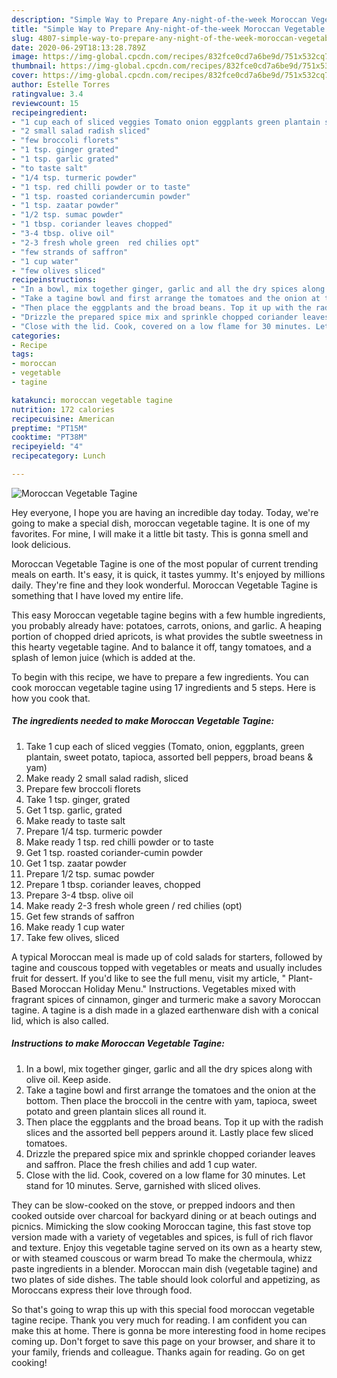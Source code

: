 ```yaml
---
description: "Simple Way to Prepare Any-night-of-the-week Moroccan Vegetable Tagine"
title: "Simple Way to Prepare Any-night-of-the-week Moroccan Vegetable Tagine"
slug: 4807-simple-way-to-prepare-any-night-of-the-week-moroccan-vegetable-tagine
date: 2020-06-29T18:13:28.789Z
image: https://img-global.cpcdn.com/recipes/832fce0cd7a6be9d/751x532cq70/moroccan-vegetable-tagine-recipe-main-photo.jpg
thumbnail: https://img-global.cpcdn.com/recipes/832fce0cd7a6be9d/751x532cq70/moroccan-vegetable-tagine-recipe-main-photo.jpg
cover: https://img-global.cpcdn.com/recipes/832fce0cd7a6be9d/751x532cq70/moroccan-vegetable-tagine-recipe-main-photo.jpg
author: Estelle Torres
ratingvalue: 3.4
reviewcount: 15
recipeingredient:
- "1 cup each of sliced veggies Tomato onion eggplants green plantain sweet potato tapioca assorted bell peppers broad beans  yam"
- "2 small salad radish sliced"
- "few broccoli florets"
- "1 tsp. ginger grated"
- "1 tsp. garlic grated"
- "to taste salt"
- "1/4 tsp. turmeric powder"
- "1 tsp. red chilli powder or to taste"
- "1 tsp. roasted coriandercumin powder"
- "1 tsp. zaatar powder"
- "1/2 tsp. sumac powder"
- "1 tbsp. coriander leaves chopped"
- "3-4 tbsp. olive oil"
- "2-3 fresh whole green  red chilies opt"
- "few strands of saffron"
- "1 cup water"
- "few olives sliced"
recipeinstructions:
- "In a bowl, mix together ginger, garlic and all the dry spices along with olive oil. Keep aside."
- "Take a tagine bowl and first arrange the tomatoes and the onion at the bottom. Then place the broccoli in the centre with yam, tapioca, sweet potato and green plantain slices all round it."
- "Then place the eggplants and the broad beans. Top it up with the radish slices and the assorted bell peppers around it. Lastly place few sliced tomatoes."
- "Drizzle the prepared spice mix and sprinkle chopped coriander leaves and saffron. Place the fresh chilies and add 1 cup water."
- "Close with the lid. Cook, covered on a low flame for 30 minutes. Let stand for 10 minutes. Serve, garnished with sliced olives."
categories:
- Recipe
tags:
- moroccan
- vegetable
- tagine

katakunci: moroccan vegetable tagine 
nutrition: 172 calories
recipecuisine: American
preptime: "PT15M"
cooktime: "PT38M"
recipeyield: "4"
recipecategory: Lunch

---
```



![Moroccan Vegetable Tagine](https://img-global.cpcdn.com/recipes/832fce0cd7a6be9d/751x532cq70/moroccan-vegetable-tagine-recipe-main-photo.jpg)

Hey everyone, I hope you are having an incredible day today. Today, we're going to make a special dish, moroccan vegetable tagine. It is one of my favorites. For mine, I will make it a little bit tasty. This is gonna smell and look delicious.

Moroccan Vegetable Tagine is one of the most popular of current trending meals on earth. It's easy, it is quick, it tastes yummy. It's enjoyed by millions daily. They're fine and they look wonderful. Moroccan Vegetable Tagine is something that I have loved my entire life.

This easy Moroccan vegetable tagine begins with a few humble ingredients, you probably already have: potatoes, carrots, onions, and garlic. A heaping portion of chopped dried apricots, is what provides the subtle sweetness in this hearty vegetable tagine. And to balance it off, tangy tomatoes, and a splash of lemon juice (which is added at the.


To begin with this recipe, we have to prepare a few ingredients. You can cook moroccan vegetable tagine using 17 ingredients and 5 steps. Here is how you cook that.

<!--inarticleads1-->

##### The ingredients needed to make Moroccan Vegetable Tagine:

1. Take 1 cup each of sliced veggies (Tomato, onion, eggplants, green plantain, sweet potato, tapioca, assorted bell peppers, broad beans &amp; yam)
1. Make ready 2 small salad radish, sliced
1. Prepare few broccoli florets
1. Take 1 tsp. ginger, grated
1. Get 1 tsp. garlic, grated
1. Make ready to taste salt
1. Prepare 1/4 tsp. turmeric powder
1. Make ready 1 tsp. red chilli powder or to taste
1. Get 1 tsp. roasted coriander-cumin powder
1. Get 1 tsp. zaatar powder
1. Prepare 1/2 tsp. sumac powder
1. Prepare 1 tbsp. coriander leaves, chopped
1. Prepare 3-4 tbsp. olive oil
1. Make ready 2-3 fresh whole green / red chilies (opt)
1. Get few strands of saffron
1. Make ready 1 cup water
1. Take few olives, sliced


A typical Moroccan meal is made up of cold salads for starters, followed by tagine and couscous topped with vegetables or meats and usually includes fruit for dessert. If you&#39;d like to see the full menu, visit my article, &#34; Plant-Based Moroccan Holiday Menu.&#34; Instructions. Vegetables mixed with fragrant spices of cinnamon, ginger and turmeric make a savory Moroccan tagine. A tagine is a dish made in a glazed earthenware dish with a conical lid, which is also called. 

<!--inarticleads2-->

##### Instructions to make Moroccan Vegetable Tagine:

1. In a bowl, mix together ginger, garlic and all the dry spices along with olive oil. Keep aside.
1. Take a tagine bowl and first arrange the tomatoes and the onion at the bottom. Then place the broccoli in the centre with yam, tapioca, sweet potato and green plantain slices all round it.
1. Then place the eggplants and the broad beans. Top it up with the radish slices and the assorted bell peppers around it. Lastly place few sliced tomatoes.
1. Drizzle the prepared spice mix and sprinkle chopped coriander leaves and saffron. Place the fresh chilies and add 1 cup water.
1. Close with the lid. Cook, covered on a low flame for 30 minutes. Let stand for 10 minutes. Serve, garnished with sliced olives.


They can be slow-cooked on the stove, or prepped indoors and then cooked outside over charcoal for backyard dining or at beach outings and picnics. Mimicking the slow cooking Moroccan tagine, this fast stove top version made with a variety of vegetables and spices, is full of rich flavor and texture. Enjoy this vegetable tagine served on its own as a hearty stew, or with steamed couscous or warm bread To make the chermoula, whizz paste ingredients in a blender. Moroccan main dish (vegetable tagine) and two plates of side dishes. The table should look colorful and appetizing, as Moroccans express their love through food. 

So that's going to wrap this up with this special food moroccan vegetable tagine recipe. Thank you very much for reading. I am confident you can make this at home. There is gonna be more interesting food in home recipes coming up. Don't forget to save this page on your browser, and share it to your family, friends and colleague. Thanks again for reading. Go on get cooking!
